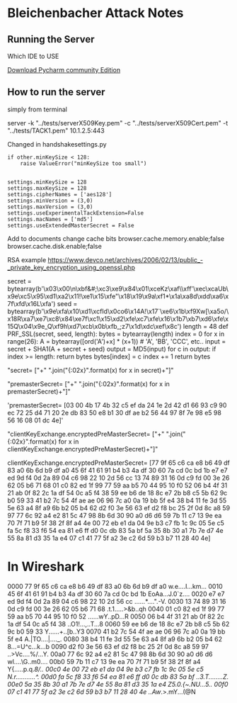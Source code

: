 # Bleichenbacher Attack Notes


Running the Server
-----------------------

Which IDE to USE


[Download Pycharm community Edition](https://www.jetbrains.com/pycharm/download/)

How to run the server
----------------------

simply from terminal


server -k "../tests/serverX509Key.pem" -c "../tests/serverX509Cert.pem" -t "../tests/TACK1.pem" 10.1.2.5:443


Changed in handshakesettings.py

    if other.minKeySize < 128:
        raise ValueError("minKeySize too small")


    settings.minKeySize = 128
    settings.maxKeySize = 128
    settings.cipherNames = ['aes128']
    settings.minVersion = (3,0)
    settings.maxVersion = (3,0)
    settings.useExperimentalTackExtension=False
    settings.macNames = ['md5']
    settings.useExtendedMasterSecret = False









Add to documents 
change cache bits
browser.cache.memory.enable;false
browser.cache.disk.enable;false




RSA example
https://www.devco.net/archives/2006/02/13/public_-_private_key_encryption_using_openssl.php


secret = bytearray(b'\x03\x00\n\xbf&#;\xc3\xe9\x84\x01\xceKz\xaf\\\xff\'\xec\xcaUb\x9e\xc5\x95\xd1\xa2\x11!\xe1\x15\xfe"\x18\x19\x9a\xf1*\x1a\xa8d\xdd\xa6\x7f\xfd\x16L\xfa')
seed = bytearray(b'\x9e\xfa\x10\xd1\xcfId\x0co6\x14A!\x17`\xe6\x1b\xf9Xw[\xa5o/\x18R\xa7\xe7\xc8\x84\xe7f\xc1\x15\xd2\xfe\xc7\xfe\x16\x1b7\xb7\xd6\xfe\x15Q\x04\x9e_Q\xf9h\xd7\xcb\x0b\xfb_;z7\x1d\xdc\xef\x8c')
length = 48
def PRF_SSL(secret, seed, length):
    bytes = bytearray(length)
    index = 0
    for x in range(26):
        A = bytearray([ord('A')+x] * (x+1)) # 'A', 'BB', 'CCC', etc..
        input = secret + SHA1(A + secret + seed)
        output = MD5(input)
        for c in output:
            if index >= length:
                return bytes
            bytes[index] = c
            index += 1
    return bytes



"secret= ["+" ".join("{:02x}".format(x) for x in secret)+"]"

"premasterSecret= ["+" ".join("{:02x}".format(x) for x in premasterSecret)+"]" 


'premasterSecret= [03 00 4b 17 4b 32 c5 ef da 24 1e 2d 42 d1 66 93 c9 90 ec 72 25 d4 71 20 2e db 83 50 e8 b1 30 df ae b2 56 44 97 8f 7e 98 e5 98 56 16 08 01 dc 4e]'


"clientKeyExchange.encryptedPreMasterSecret= ["+" ".join("{:02x}".format(x) for x in clientKeyExchange.encryptedPreMasterSecret)+"]" 

clientKeyExchange.encryptedPreMasterSecret= [77 9f 65 c6 ca e8 b6 49 df 83 a0 6b 6d b9 df a0 45 6f 41 61 91 b4 b3 4a df 30 60 7a cd 0c bd 1b e7 e7 ed 9d f4 0d 2a 89 04 c6 98 22 10 2d 56 cc 13 74 89 31 16 0d c9 fd 00 3e 26 62 05 b6 71 68 01 c0 82 ed 1f 99 77 59 aa b5 70 44 95 10 f0 52 06 b4 4f 31 21 ab 0f 82 2c 1a df 54 0c a5 f4 38 59 ee b6 de 18 8c e7 2b b8 c5 5b 62 9c b0 59 33 41 b2 7c 54 4f ae ae 06 96 7c a0 0a 19 bb 5f e4 38 b4 11 fe 3d 55 5e 63 a4 8f a9 6b b2 05 b4 62 d2 f0 3e 56 63 ef d2 f8 bc 25 2f 0d 8c a8 59 97 77 6c 92 a4 e2 81 5c 47 98 8b 6d 30 90 a0 d6 d6 59 7b 11 c7 13 9e ea 70 7f 71 b9 5f 38 2f 8f a4 4e 00 72 eb e1 da 04 9e b3 c7 fb 1c 9c 05 5e c5 fa 5c f8 33 f6 54 ea 81 e6 ff d0 0c db 83 5a bf 5a 35 8b 30 a1 7b 7e d7 4e 55 8a 81 d3 35 1a e4 07 c1 41 77 5f a2 3e c2 6d 59 b3 b7 11 28 40 4e]


# In Wireshark
0000   77 9f 65 c6 ca e8 b6 49 df 83 a0 6b 6d b9 df a0  w.e....I...km...
0010   45 6f 41 61 91 b4 b3 4a df 30 60 7a cd 0c bd 1b  EoAa...J.0`z....
0020   e7 e7 ed 9d f4 0d 2a 89 04 c6 98 22 10 2d 56 cc  ......*....".-V.
0030   13 74 89 31 16 0d c9 fd 00 3e 26 62 05 b6 71 68  .t.1.....>&b..qh
0040   01 c0 82 ed 1f 99 77 59 aa b5 70 44 95 10 f0 52  ......wY..pD...R
0050   06 b4 4f 31 21 ab 0f 82 2c 1a df 54 0c a5 f4 38  ..O1!...,..T...8
0060   59 ee b6 de 18 8c e7 2b b8 c5 5b 62 9c b0 59 33  Y......+..[b..Y3
0070   41 b2 7c 54 4f ae ae 06 96 7c a0 0a 19 bb 5f e4  A.|TO....|...._.
0080   38 b4 11 fe 3d 55 5e 63 a4 8f a9 6b b2 05 b4 62  8...=U^c...k...b
0090   d2 f0 3e 56 63 ef d2 f8 bc 25 2f 0d 8c a8 59 97  ..>Vc....%/...Y.
00a0   77 6c 92 a4 e2 81 5c 47 98 8b 6d 30 90 a0 d6 d6  wl....\G..m0....
00b0   59 7b 11 c7 13 9e ea 70 7f 71 b9 5f 38 2f 8f a4  Y{.....p.q._8/..
00c0   4e 00 72 eb e1 da 04 9e b3 c7 fb 1c 9c 05 5e c5  N.r...........^.
00d0   fa 5c f8 33 f6 54 ea 81 e6 ff d0 0c db 83 5a bf  .\.3.T........Z.
00e0   5a 35 8b 30 a1 7b 7e d7 4e 55 8a 81 d3 35 1a e4  Z5.0.{~.NU...5..
00f0   07 c1 41 77 5f a2 3e c2 6d 59 b3 b7 11 28 40 4e  ..Aw_.>.mY...(@N


